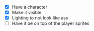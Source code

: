- [x] Have a character
- [x] Make it visible
- [x] Lighting to not look like ass
- [ ] Have it be on top of the player sprites
